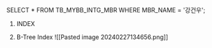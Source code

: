 SELECT * FROM TB_MYBB_INTG_MBR
WHERE MBR_NAME = '강건우';


1) INDEX

1) B-Tree Index
![[Pasted image 20240227134656.png]]
